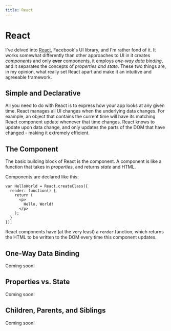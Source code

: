 ```yaml
---
title: React
---
```


# React

I've delved into [React](http://facebook.github.io/react/), Facebook's UI library, and I'm rather fond of it. It works somewhat differently than other approaches to UI in it creates *components* and only **ever** components, it employs *one-way data binding*, and it separates the concepts of *properties and state*. These two things are, in my opinion, what really set React apart and make it an intuitive and agreeable framework.

## Simple and Declarative

All you need to do with React is to express how your app looks at any given time. React manages all UI changes when the underlying data changes. For example, an object that contains the current time will have its matching React component update whenever that time changes. React knows to update upon data change, and only updates the parts of the DOM that have changed - making it extremely efficient.

## The Component

The basic building block of React is the component. A component is like a function that takes in *properties*, and returns *state* and HTML.

Components are declared like this:

    var HelloWorld = React.createClass({
      render: function() {
        return (
          <p>
            Hello, World!
          </p>
        );
      }
    });

React components have (at the very least) a `render` function, which returns the HTML to be written to the DOM every time this component updates.

## One-Way Data Binding

Coming soon!

## Properties vs. State

Coming soon!

## Children, Parents, and Siblings

Coming soon!